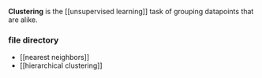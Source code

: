 **Clustering** is the [[unsupervised learning]] task of grouping datapoints that are alike.

### file directory
- [[nearest neighbors]]
- [[hierarchical clustering]]